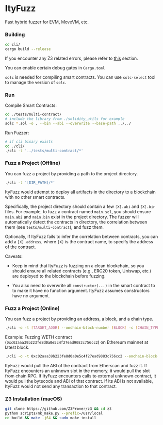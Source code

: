 # ItyFuzz
Fast hybrid fuzzer for EVM, MoveVM, etc.


### Building
```bash
cd cli/
cargo build --release
```

If you encounter any Z3 related errors, please refer to [this](#z3-installation-macos) section.


You can enable certain debug gates in `Cargo.toml`


`solc` is needed for compiling smart contracts. You can use `solc-select` tool to manage the version of `solc`.


### Run
Compile Smart Contracts:
```bash
cd ./tests/multi-contract/
# include the library from ./solidity_utils for example
solc *.sol -o . --bin --abi --overwrite --base-path ../../
```
Run Fuzzer:
```bash
# if cli binary exists
cd ./cli/
./cli -t '../tests/multi-contract/*'
```


### Fuzz a Project (Offline)
You can fuzz a project by providing a path to the project directory. 
```bash
./cli -t '[DIR_PATH]/*'
```
ItyFuzz would attempt to deploy all artifacts in the directory to a blockchain with no other smart contracts.

Specifically, the project directory should contain 
a few `[X].abi` and `[X].bin` files. For example, to fuzz a contract named `main.sol`, you should
ensure `main.abi` and `main.bin` exist in the project directory.
The fuzzer will automatically detect the contracts in directory, the correlation between them (see `tests/multi-contract`),
and fuzz them.

Optionally, if ItyFuzz fails to infer the correlation between contracts, you
can add a `[X].address`, where `[X]` is the contract name, to specify the address of the contract.

Caveats:

* Keep in mind that ItyFuzz is fuzzing on a clean blockchain, 
so you should ensure all related contracts (e.g., ERC20 token, Uniswap, etc.) are deployed to the blockchain before fuzzing.

* You also need to overwrite all `constructor(...)` in the smart contract to 
to make it have no function argument. ItyFuzz assumes constructors have no argument.

### Fuzz a Project (Online)
You can fuzz a project by providing an address, a block, and a chain type.
```bash
./cli -o -t [TARGET_ADDR] --onchain-block-number [BLOCK] -c [CHAIN_TYPE] 
```

Example:
Fuzzing WETH contract (`0xc02aaa39b223fe8d0a0e5c4f27ead9083c756cc2`) on Ethereum mainnet at latest block.
```bash
./cli -o -t 0xc02aaa39b223fe8d0a0e5c4f27ead9083c756cc2 --onchain-block-number 0 -c ETH
```

ItyFuzz would pull the ABI of the contract from Etherscan and fuzz it.
If ItyFuzz encounters an unknown slot in the memory, it would pull the slot from chain RPC.
If ItyFuzz encounters calls to external unknown contract, it would pull the bytecode and ABI of that contract. 
If its ABI is not available, ItyFuzz would not send any transaction to that contract.

### Z3 Installation (macOS)
```bash
git clone https://github.com/Z3Prover/z3 && cd z3
python scripts/mk_make.py --prefix=/usr/local
cd build && make -j64 && sudo make install
```
